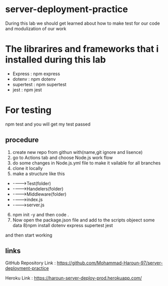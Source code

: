 # server-deployment-practice

During this lab we should get learned about how to make test for our code and modulization of our work 

# The librarires and frameworks that i installed during this lab 

* Express : npm express
* dotenv : npm dotenv 
* supertest : npm supertest 
* jest : npm jest 




# For testing 

npm test 
and you will get my test passed 


## procedure

1) create new repo from githun with(name,git ignore and lisence)
2) go to Actions tab and choose Node.js work flow
3) do some changes in Node.js.yml file to make it vailable for all branches 
4) clone it locally 
5) make a structure like this 
* ---->Test(folder)
* ---->Handelers(folder)
* ---->Middleware(folder)
* ---->index.js
* ---->server.js

6) npm init -y and then code .
7) Now open the package.json file and add to the scripts objeect some data
8)npm install dotenv express supertest jest 

and then start working 




## links

GitHub Repository Link : https://github.com/Mohammad-Haroun-97/server-deployment-practice 

Heroku Link : https://haroun-server-deploy-prod.herokuapp.com/ 
